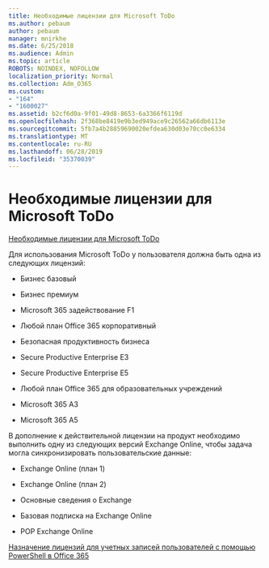 ```yaml
---
title: Необходимые лицензии для Microsoft ToDo
ms.author: pebaum
author: pebaum
manager: mnirkhe
ms.date: 6/25/2018
ms.audience: Admin
ms.topic: article
ROBOTS: NOINDEX, NOFOLLOW
localization_priority: Normal
ms.collection: Adm_O365
ms.custom:
- "164"
- "1600027"
ms.assetid: b2cf6d0a-9f01-49d8-8653-6a3366f6119d
ms.openlocfilehash: 2f368be8419e9b3ed949ace9c26562a66db6113e
ms.sourcegitcommit: 5fb7a4b28859690020efdea630d03e70cc0e6334
ms.translationtype: MT
ms.contentlocale: ru-RU
ms.lasthandoff: 06/28/2019
ms.locfileid: "35370039"
---
```

# <a name="required-licenses-for-microsoft-todo"></a>Необходимые лицензии для Microsoft ToDo

[Необходимые лицензии для Microsoft ToDo](https://support.office.com/article/381e9d1b-c500-49b5-973e-890fd86528d7.aspx)
  
Для использования Microsoft ToDo у пользователя должна быть одна из следующих лицензий:
  
- Бизнес базовый

- Бизнес премиум

- Microsoft 365 задействование F1

- Любой план Office 365 корпоративный

- Безопасная продуктивность бизнеса

- Secure Productive Enterprise E3

- Secure Productive Enterprise E5

- Любой план Office 365 для образовательных учреждений

- Microsoft 365 A3

- Microsoft 365 A5

В дополнение к действительной лицензии на продукт необходимо выполнить одну из следующих версий Exchange Online, чтобы задача могла синхронизировать пользовательские данные:
  
- Exchange Online (план 1)

- Exchange Online (план 2)

- Основные сведения о Exchange

- Базовая подписка на Exchange Online

- POP Exchange Online

[Назначение лицензий для учетных записей пользователей с помощью PowerShell в Office 365](https://docs.microsoft.com/office365/enterprise/powershell/assign-licenses-to-user-accounts-with-office-365-powershell )
  